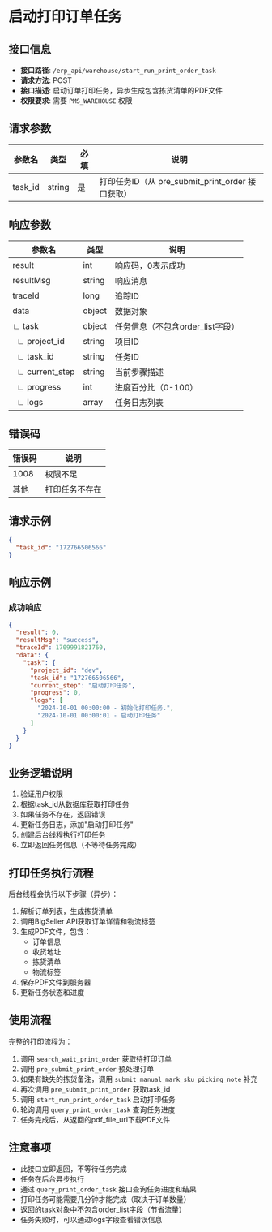 # 启动打印订单任务

## 接口信息

- **接口路径**: `/erp_api/warehouse/start_run_print_order_task`
- **请求方法**: POST
- **接口描述**: 启动订单打印任务，异步生成包含拣货清单的PDF文件
- **权限要求**: 需要 `PMS_WAREHOUSE` 权限

## 请求参数

| 参数名 | 类型 | 必填 | 说明 |
|--------|------|------|------|
| task_id | string | 是 | 打印任务ID（从 pre_submit_print_order 接口获取） |

## 响应参数

| 参数名 | 类型 | 说明 |
|--------|------|------|
| result | int | 响应码，0表示成功 |
| resultMsg | string | 响应消息 |
| traceId | long | 追踪ID |
| data | object | 数据对象 |
| ∟ task | object | 任务信息（不包含order_list字段） |
| &nbsp;&nbsp;∟ project_id | string | 项目ID |
| &nbsp;&nbsp;∟ task_id | string | 任务ID |
| &nbsp;&nbsp;∟ current_step | string | 当前步骤描述 |
| &nbsp;&nbsp;∟ progress | int | 进度百分比（0-100） |
| &nbsp;&nbsp;∟ logs | array | 任务日志列表 |

## 错误码

| 错误码 | 说明 |
|--------|------|
| 1008 | 权限不足 |
| 其他 | 打印任务不存在 |

## 请求示例

```json
{
  "task_id": "172766506566"
}
```

## 响应示例

### 成功响应

```json
{
  "result": 0,
  "resultMsg": "success",
  "traceId": 1709991821760,
  "data": {
    "task": {
      "project_id": "dev",
      "task_id": "172766506566",
      "current_step": "启动打印任务",
      "progress": 0,
      "logs": [
        "2024-10-01 00:00:00 - 初始化打印任务.",
        "2024-10-01 00:00:01 - 启动打印任务"
      ]
    }
  }
}
```

## 业务逻辑说明

1. 验证用户权限
2. 根据task_id从数据库获取打印任务
3. 如果任务不存在，返回错误
4. 更新任务日志，添加"启动打印任务"
5. 创建后台线程执行打印任务
6. 立即返回任务信息（不等待任务完成）

## 打印任务执行流程

后台线程会执行以下步骤（异步）：
1. 解析订单列表，生成拣货清单
2. 调用BigSeller API获取订单详情和物流标签
3. 生成PDF文件，包含：
   - 订单信息
   - 收货地址
   - 拣货清单
   - 物流标签
4. 保存PDF文件到服务器
5. 更新任务状态和进度

## 使用流程

完整的打印流程为：
1. 调用 `search_wait_print_order` 获取待打印订单
2. 调用 `pre_submit_print_order` 预处理订单
3. 如果有缺失的拣货备注，调用 `submit_manual_mark_sku_picking_note` 补充
4. 再次调用 `pre_submit_print_order` 获取task_id
5. 调用 `start_run_print_order_task` 启动打印任务
6. 轮询调用 `query_print_order_task` 查询任务进度
7. 任务完成后，从返回的pdf_file_url下载PDF文件

## 注意事项

- 此接口立即返回，不等待任务完成
- 任务在后台异步执行
- 通过 `query_print_order_task` 接口查询任务进度和结果
- 打印任务可能需要几分钟才能完成（取决于订单数量）
- 返回的task对象中不包含order_list字段（节省流量）
- 任务失败时，可以通过logs字段查看错误信息

